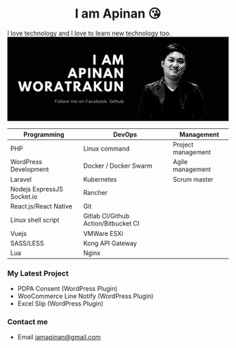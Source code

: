 <h1 align="center"> I am Apinan 😘 </h1> 
I love technology and I love to learn new technology too. 

<img src="https://raw.githubusercontent.com/iamapinan/iamapinan/master/Welcome%20to%20iamapinan.png">

| Programming                 | DevOps                               | Management         |
|-----------------------------|--------------------------------------|--------------------|
| PHP                         | Linux command                        | Project management |
| WordPress Development       | Docker / Docker Swarm                | Agile management   |
| Laravel                     | Kubernetes                           | Scrum master       |
| Nodejs ExpressJS Socket\.io | Rancher                              |                    |
| React\.js/React Native      | Git                                  |                    |
| Linux shell script          | Gitlab CI/Github Action/Bitbucket CI |                    |
| Vuejs                       | VMWare ESXi                          |                    |
| SASS/LESS                   | Kong API Gateway                     |                    |
| Lua                         | Nginx                                |                    |


### My Latest Project
- PDPA Consent (WordPress Plugin)
- WooCommerce Line Notify (WordPress Plugin)
- Excel Slip (WordPress Plugin)

### Contact me
- Email iamapinan@gmail.com
